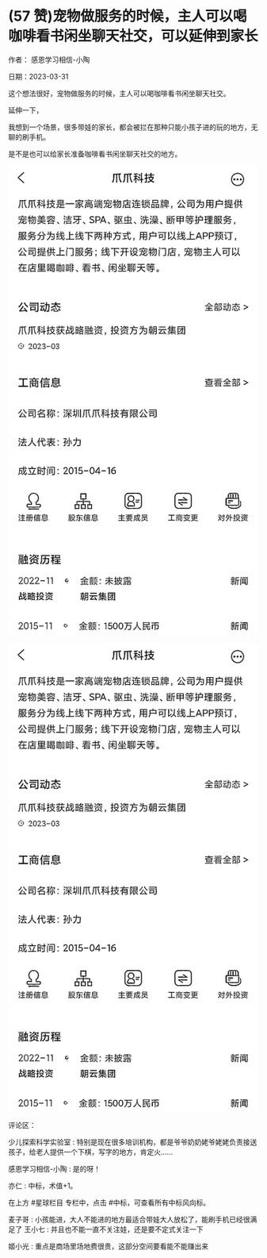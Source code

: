
# (57 赞)宠物做服务的时候，主人可以喝咖啡看书闲坐聊天社交，可以延伸到家长

作者：  感恩学习相信-小陶

日期：2023-03-31

 

 

这个想法很好，宠物做服务的时候，主人可以喝咖啡看书闲坐聊天社交。

延伸一下，

我想到一个场景，很多带娃的家长，都会被拦在那种只能小孩子进的玩的地方，无聊的刷手机。

是不是也可以给家长准备咖啡看书闲坐聊天社交的地方。

![](img/chongwu_2075.png)

 

 

![](img/chongwu_2080.png)

评论区：

少儿探索科学实验室 : 特别是现在很多培训机构，都是爷爷奶奶姥爷姥姥负责接送孩子，给老人提供一个下棋，写字的地方，肯定火……

感恩学习相信-小陶 : 是的呀！

亦仁 : 中标，术值+1。

在上方 #星球栏目  专栏中，点击 #中标，可查看所有中标风向标。

麦子哥 : 小孩能进，大人不能进的地方最适合带娃大人放松了，能刷手机已经很满足了  王小七 : 并且也不能一直不关注娃，还是要不定式关注一下

姬小光 : 重点是商场里场地费很贵，这部分空间要看能不能赚出来
